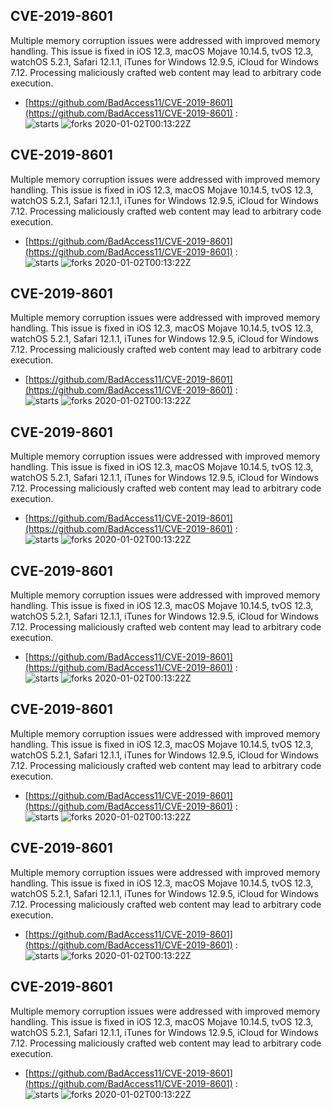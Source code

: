 ## CVE-2019-8601
 Multiple memory corruption issues were addressed with improved memory handling. This issue is fixed in iOS 12.3, macOS Mojave 10.14.5, tvOS 12.3, watchOS 5.2.1, Safari 12.1.1, iTunes for Windows 12.9.5, iCloud for Windows 7.12. Processing maliciously crafted web content may lead to arbitrary code execution.

- [https://github.com/BadAccess11/CVE-2019-8601](https://github.com/BadAccess11/CVE-2019-8601) :  
![starts](https://img.shields.io/github/stars/BadAccess11/CVE-2019-8601.svg) 
![forks](https://img.shields.io/github/forks/BadAccess11/CVE-2019-8601.svg) 
2020-01-02T00:13:22Z

## CVE-2019-8601
 Multiple memory corruption issues were addressed with improved memory handling. This issue is fixed in iOS 12.3, macOS Mojave 10.14.5, tvOS 12.3, watchOS 5.2.1, Safari 12.1.1, iTunes for Windows 12.9.5, iCloud for Windows 7.12. Processing maliciously crafted web content may lead to arbitrary code execution.

- [https://github.com/BadAccess11/CVE-2019-8601](https://github.com/BadAccess11/CVE-2019-8601) :  
![starts](https://img.shields.io/github/stars/BadAccess11/CVE-2019-8601.svg) 
![forks](https://img.shields.io/github/forks/BadAccess11/CVE-2019-8601.svg) 
2020-01-02T00:13:22Z

## CVE-2019-8601
 Multiple memory corruption issues were addressed with improved memory handling. This issue is fixed in iOS 12.3, macOS Mojave 10.14.5, tvOS 12.3, watchOS 5.2.1, Safari 12.1.1, iTunes for Windows 12.9.5, iCloud for Windows 7.12. Processing maliciously crafted web content may lead to arbitrary code execution.

- [https://github.com/BadAccess11/CVE-2019-8601](https://github.com/BadAccess11/CVE-2019-8601) :  
![starts](https://img.shields.io/github/stars/BadAccess11/CVE-2019-8601.svg) 
![forks](https://img.shields.io/github/forks/BadAccess11/CVE-2019-8601.svg) 
2020-01-02T00:13:22Z

## CVE-2019-8601
 Multiple memory corruption issues were addressed with improved memory handling. This issue is fixed in iOS 12.3, macOS Mojave 10.14.5, tvOS 12.3, watchOS 5.2.1, Safari 12.1.1, iTunes for Windows 12.9.5, iCloud for Windows 7.12. Processing maliciously crafted web content may lead to arbitrary code execution.

- [https://github.com/BadAccess11/CVE-2019-8601](https://github.com/BadAccess11/CVE-2019-8601) :  
![starts](https://img.shields.io/github/stars/BadAccess11/CVE-2019-8601.svg) 
![forks](https://img.shields.io/github/forks/BadAccess11/CVE-2019-8601.svg) 
2020-01-02T00:13:22Z

## CVE-2019-8601
 Multiple memory corruption issues were addressed with improved memory handling. This issue is fixed in iOS 12.3, macOS Mojave 10.14.5, tvOS 12.3, watchOS 5.2.1, Safari 12.1.1, iTunes for Windows 12.9.5, iCloud for Windows 7.12. Processing maliciously crafted web content may lead to arbitrary code execution.

- [https://github.com/BadAccess11/CVE-2019-8601](https://github.com/BadAccess11/CVE-2019-8601) :  
![starts](https://img.shields.io/github/stars/BadAccess11/CVE-2019-8601.svg) 
![forks](https://img.shields.io/github/forks/BadAccess11/CVE-2019-8601.svg) 
2020-01-02T00:13:22Z

## CVE-2019-8601
 Multiple memory corruption issues were addressed with improved memory handling. This issue is fixed in iOS 12.3, macOS Mojave 10.14.5, tvOS 12.3, watchOS 5.2.1, Safari 12.1.1, iTunes for Windows 12.9.5, iCloud for Windows 7.12. Processing maliciously crafted web content may lead to arbitrary code execution.

- [https://github.com/BadAccess11/CVE-2019-8601](https://github.com/BadAccess11/CVE-2019-8601) :  
![starts](https://img.shields.io/github/stars/BadAccess11/CVE-2019-8601.svg) 
![forks](https://img.shields.io/github/forks/BadAccess11/CVE-2019-8601.svg) 
2020-01-02T00:13:22Z

## CVE-2019-8601
 Multiple memory corruption issues were addressed with improved memory handling. This issue is fixed in iOS 12.3, macOS Mojave 10.14.5, tvOS 12.3, watchOS 5.2.1, Safari 12.1.1, iTunes for Windows 12.9.5, iCloud for Windows 7.12. Processing maliciously crafted web content may lead to arbitrary code execution.

- [https://github.com/BadAccess11/CVE-2019-8601](https://github.com/BadAccess11/CVE-2019-8601) :  
![starts](https://img.shields.io/github/stars/BadAccess11/CVE-2019-8601.svg) 
![forks](https://img.shields.io/github/forks/BadAccess11/CVE-2019-8601.svg) 
2020-01-02T00:13:22Z

## CVE-2019-8601
 Multiple memory corruption issues were addressed with improved memory handling. This issue is fixed in iOS 12.3, macOS Mojave 10.14.5, tvOS 12.3, watchOS 5.2.1, Safari 12.1.1, iTunes for Windows 12.9.5, iCloud for Windows 7.12. Processing maliciously crafted web content may lead to arbitrary code execution.

- [https://github.com/BadAccess11/CVE-2019-8601](https://github.com/BadAccess11/CVE-2019-8601) :  
![starts](https://img.shields.io/github/stars/BadAccess11/CVE-2019-8601.svg) 
![forks](https://img.shields.io/github/forks/BadAccess11/CVE-2019-8601.svg) 
2020-01-02T00:13:22Z

